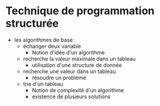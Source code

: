 # Technique de programmation structurée

- les algorithmes de base 
  - échanger deux variable
    - Notion d'idée d'un algorithme
  - recherche la valeur maximale dans un tableau
    - utilisation d'une structure de donnée
  - recherche une valeur dans un tableau
    - résoudre un problème
  - trie d'un tableau
    - Notion de complexité d'un algorithme
    - existence de plusieurs solutions
